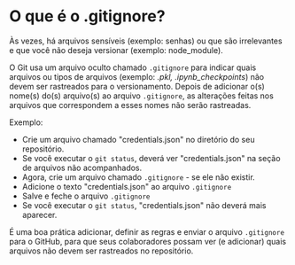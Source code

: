 # O que é o .gitignore?

Às vezes, há arquivos sensíveis \(exemplo: senhas\) ou que são irrelevantes e que você não deseja versionar \(exemplo: node\_module\).

O Git usa um arquivo oculto chamado `.gitignore` para indicar quais arquivos ou tipos de arquivos \(exemplo:  _.pkl,  .ipynb\_checkpoints_\) não devem ser rastreados para o versionamento. Depois de adicionar o(s) nome(s) do(s) arquivo(s) ao arquivo `.gitignore`, as alterações feitas nos arquivos que correspondem a esses nomes não serão rastreadas.

Exemplo:

* Crie um arquivo chamado "credentials.json" no diretório do seu repositório. 
* Se você executar o `git status`, deverá ver "credentials.json" na seção de arquivos não acompanhados. 
* Agora, crie um arquivo chamado `.gitignore` - se ele não existir. 
* Adicione o texto "credentials.json" ao arquivo `.gitignore`
* Salve e feche o arquivo `.gitignore` 
* Se você executar o `git status`, "credentials.json" não deverá mais aparecer. 

É uma boa prática adicionar, definir as regras e enviar o arquivo `.gitignore` para o GitHub, para que seus colaboradores possam ver \(e adicionar\) quais arquivos não devem ser rastreados no repositório.

